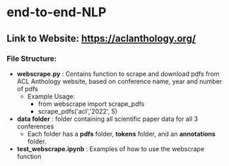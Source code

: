 # end-to-end-NLP

## Link to Website: https://aclanthology.org/

### File Structure:
- <b>webscrape.py</b> : Contains function to scrape and download   pdfs from ACL Anthology website, based on conference name, year and number of pdfs
    - Example Usage: 
        - from webscrape import scrape_pdfs
        - scrape_pdfs('acl','2022', 5)
- <b>data folder</b> : folder containing all scientific paper data for all 3 conferences
    - Each folder has a <b>pdfs</b> folder, <b>tokens</b> folder, and an <b>annotations</b> folder.
- <b>test_webscrape.ipynb</b> : Examples of how to use the webscrape function
